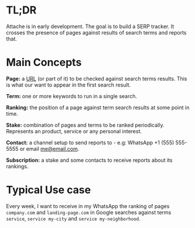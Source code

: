 # TL;DR

Attache is in early development. The goal is to build a SERP tracker. It crosses the presence of pages against results of search terms and reports that.

# Main Concepts

**Page:** a [URL](https://en.wikipedia.org/wiki/URL) (or part of it) to be checked against search terms results. This is what our want to appear in the first search result.

**Term:** one or more keywords to run in a single search.

**Ranking:** the position of a page against term search results at some point in time.

**Stake:** combination of pages and terms to be ranked periodically. Represents an product, service or any personal interest.

**Contact:** a channel setup to send reports to - e.g: WhatsApp +1 (555) 555-5555 or email me@email.com.

**Subscription:** a stake and some contacts to receive reports about its rankings.

# Typical Use case

Every week, I want to receive in my WhatsApp the ranking of pages `company.com` and `landing-page.com` in Google searches against terms `service`, `service my-city` and `service my-neighborhood`.
